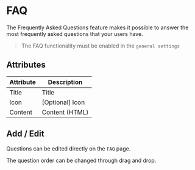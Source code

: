 # FAQ

The Frequently Asked Questions feature makes it possible to answer the most frequently asked questions that your users have.

> The FAQ functionality must be enabled in the `general settings`

## Attributes

| Attribute | Description     |
|-----------|-----------------|
| Title     | Title           |
| Icon      | [Optional] Icon |
| Content   | Content (HTML)  |

## Add / Edit

Questions can be edited directly on the `FAQ` page.

The question order can be changed through drag and drop.
